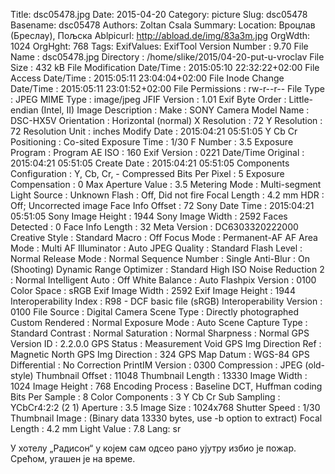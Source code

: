 Title: dsc05478.jpg
Date: 2015-04-20
Category: picture
Slug: dsc05478
Basename: dsc05478
Authors: Zoltan Csala
Summary:
Location: Вроцлав (Бреслау), Пољска
Ablpicurl: http://abload.de/img/83a3m.jpg
OrgWdth: 1024
OrgHght: 768
Tags:
ExifValues: ExifTool Version Number : 9.70
            File Name : dsc05478.jpg
            Directory : /home/slike/2015/04-20-put-u-vroclav
            File Size : 432 kB
            File Modification Date/Time : 2015:05:10 22:32:22+02:00
            File Access Date/Time : 2015:05:11 23:04:04+02:00
            File Inode Change Date/Time : 2015:05:11 23:01:52+02:00
            File Permissions : rw-r--r--
            File Type : JPEG
            MIME Type : image/jpeg
            JFIF Version : 1.01
            Exif Byte Order : Little-endian (Intel, II)
            Image Description :
            Make : SONY
            Camera Model Name : DSC-HX5V
            Orientation : Horizontal (normal)
            X Resolution : 72
            Y Resolution : 72
            Resolution Unit : inches
            Modify Date : 2015:04:21 05:51:05
            Y Cb Cr Positioning : Co-sited
            Exposure Time : 1/30
            F Number : 3.5
            Exposure Program : Program AE
            ISO : 160
            Exif Version : 0221
            Date/Time Original : 2015:04:21 05:51:05
            Create Date : 2015:04:21 05:51:05
            Components Configuration : Y, Cb, Cr, -
            Compressed Bits Per Pixel : 5
            Exposure Compensation : 0
            Max Aperture Value : 3.5
            Metering Mode : Multi-segment
            Light Source : Unknown
            Flash : Off, Did not fire
            Focal Length : 4.2 mm
            HDR : Off; Uncorrected image
            Face Info Offset : 72
            Sony Date Time : 2015:04:21 05:51:05
            Sony Image Height : 1944
            Sony Image Width : 2592
            Faces Detected : 0
            Face Info Length : 32
            Meta Version : DC6303320222000
            Creative Style : Standard
            Macro : Off
            Focus Mode : Permanent-AF
            AF Area Mode : Multi
            AF Illuminator : Auto
            JPEG Quality : Standard
            Flash Level : Normal
            Release Mode : Normal
            Sequence Number : Single
            Anti-Blur : On (Shooting)
            Dynamic Range Optimizer : Standard
            High ISO Noise Reduction 2 : Normal
            Intelligent Auto : Off
            White Balance : Auto
            Flashpix Version : 0100
            Color Space : sRGB
            Exif Image Width : 2592
            Exif Image Height : 1944
            Interoperability Index : R98 - DCF basic file (sRGB)
            Interoperability Version : 0100
            File Source : Digital Camera
            Scene Type : Directly photographed
            Custom Rendered : Normal
            Exposure Mode : Auto
            Scene Capture Type : Standard
            Contrast : Normal
            Saturation : Normal
            Sharpness : Normal
            GPS Version ID : 2.2.0.0
            GPS Status : Measurement Void
            GPS Img Direction Ref : Magnetic North
            GPS Img Direction : 324
            GPS Map Datum : WGS-84
            GPS Differential : No Correction
            PrintIM Version : 0300
            Compression : JPEG (old-style)
            Thumbnail Offset : 11048
            Thumbnail Length : 13330
            Image Width : 1024
            Image Height : 768
            Encoding Process : Baseline DCT, Huffman coding
            Bits Per Sample : 8
            Color Components : 3
            Y Cb Cr Sub Sampling : YCbCr4:2:2 (2 1)
            Aperture : 3.5
            Image Size : 1024x768
            Shutter Speed : 1/30
            Thumbnail Image : (Binary data 13330 bytes, use -b option to extract)
            Focal Length : 4.2 mm
            Light Value : 7.8
Lang: sr

У хотелу „Радисон“ у којем сам одсео рано ујутру избио је пожар. Срећом, угашен је на време.
